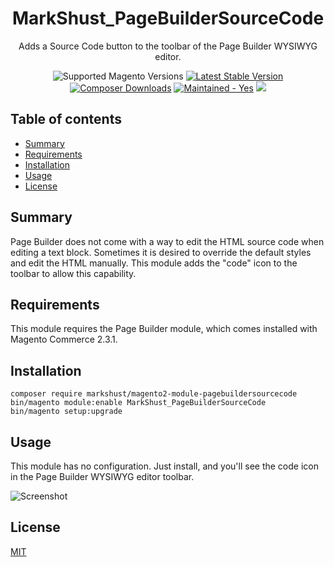 <h1 align="center">MarkShust_PageBuilderSourceCode</h1> 

<div align="center">
  <p>Adds a Source Code button to the toolbar of the Page Builder WYSIWYG editor.</p>
  <img src="https://img.shields.io/badge/magento-2.3.1-brightgreen.svg?logo=magento&longCache=true&style=flat-square" alt="Supported Magento Versions" />
  <a href="https://packagist.org/packages/markshust/magento2-module-pagebuildersourcecode" target="_blank"><img src="https://img.shields.io/packagist/v/markshust/magento2-module-pagebuildersourcecode.svg?style=flat-square" alt="Latest Stable Version" /></a>
  <a href="https://packagist.org/packages/markshust/magento2-module-pagebuildersourcecode" target="_blank"><img src="https://poser.pugx.org/markshust/magento2-module-pagebuildersourcecode/downloads" alt="Composer Downloads" /></a>
  <a href="https://GitHub.com/Naereen/StrapDown.js/graphs/commit-activity" target="_blank"><img src="https://img.shields.io/badge/maintained%3F-yes-brightgreen.svg?style=flat-square" alt="Maintained - Yes" /></a>
  <a href="https://opensource.org/licenses/MIT" target="_blank"><img src="https://img.shields.io/badge/license-MIT-blue.svg" /></a>
</div>

## Table of contents

- [Summary](#summary)
- [Requirements](#requirements)
- [Installation](#installation)
- [Usage](#usage)
- [License](#license)

## Summary

Page Builder does not come with a way to edit the HTML source code when editing a text block. Sometimes it is desired to override the default styles and edit the HTML manually. This module adds the "code" icon to the toolbar to allow this capability.

## Requirements

This module requires the Page Builder module, which comes installed with Magento Commerce 2.3.1.

## Installation

```
composer require markshust/magento2-module-pagebuildersourcecode
bin/magento module:enable MarkShust_PageBuilderSourceCode
bin/magento setup:upgrade
```

## Usage

This module has no configuration. Just install, and you'll see the code icon in the Page Builder WYSIWYG editor toolbar.

![Screenshot](https://raw.githubusercontent.com/markshust/magento2-module-pagebuildersourcecode/master/docs/demo.png)

## License

[MIT](https://opensource.org/licenses/MIT)

